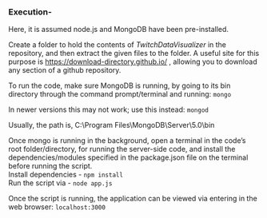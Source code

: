 ### Execution-
Here, it is assumed node.js and MongoDB have been pre-installed.
  
Create a folder to hold the contents of *TwitchDataVisualizer* in the repository, and then extract the given files to the folder. A useful site for this purpose is https://download-directory.github.io/ , allowing you to download any section of a github repository.
  
To run the code, make sure MongoDB is running, by going to its bin directory through the command prompt/terminal and running:   ```mongo```
  
In newer versions this may not work; use this instead:   ```mongod```
  
Usually, the path is, C:\Program Files\MongoDB\Server\5.0\bin

Once mongo is running in the background, open a terminal in the code’s root folder/directory, for running the server-side code, and install the dependencies/modules specified in the package.json file on the terminal before running the script.   
Install dependencies -   ``` npm install  ```  
Run the script via -   ``` node app.js  ```  

Once the script is running, the application can be viewed via entering in the web browser:   ```localhost:3000```
